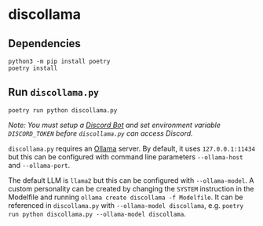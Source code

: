 # discollama

## Dependencies

```
python3 -m pip install poetry
poetry install
```

## Run `discollama.py`

```
poetry run python discollama.py
```

_Note: You must setup a [Discord Bot](https://discord.com/developers/applications) and set environment variable `DISCORD_TOKEN` before `discollama.py` can access Discord._

`discollama.py` requires an [Ollama](https://github.com/jmorganca/ollama) server. By default, it uses `127.0.0.1:11434` but this can be configured with command line parameters `--ollama-host` and `--ollama-port`.

The default LLM is `llama2` but this can be configured with `--ollama-model`. A custom personality can be created by changing the `SYSTEM` instruction in the Modelfile and running `ollama create discollama -f Modelfile`. It can be referenced in `discollama.py` with `--ollama-model discollama`, e.g. `poetry run python discollama.py --ollama-model discollama`.
